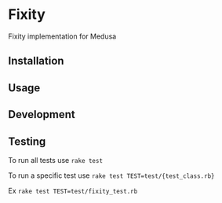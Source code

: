 # Fixity

Fixity implementation for Medusa

## Installation


## Usage


## Development

## Testing
To run all tests use `rake test`

To run a specific test use `rake test TEST=test/{test_class.rb}` 

Ex `rake test TEST=test/fixity_test.rb`
